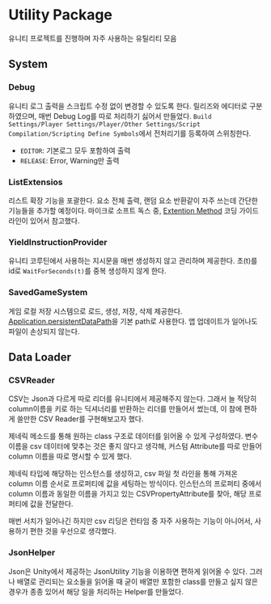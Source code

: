 # Utility Package

유니티 프로젝트를 진행하며 자주 사용하는 유틸리티 모음

## System

### Debug

유니티 로그 출력을 스크립트 수정 없이 변경할 수 있도록 한다. 릴리즈와 에디터로 구분하였으며, 매번 Debug Log를 따로 처리하기 싫어서 만들었다. `Build Settings/Player Settings/Player/Other Settings/Script Compilation/Scripting Define Symbols`에서 전처리기를 등록하여 스위칭한다.

* `EDITOR`: 기본로그 모두 포함하여 출력
* `RELEASE`: Error, Warning만 출력

### ListExtensios

리스트 확장 기능을 포괄한다. 요소 전체 출력, 랜덤 요소 반환같이 자주 쓰는데 간단한 기능들을 추가할 예정이다. 마이크로 소프트 독스 중, [Extention Method](https://docs.microsoft.com/en-us/dotnet/csharp/programming-guide/classes-and-structs/extension-methods) 코딩 가이드라인이 있어서 참고했다.

### YieldInstructionProvider

유니티 코루틴에서 사용하는 지시문을 매번 생성하지 않고 관리하며 제공한다. 초(t)를 id로 `WaitForSeconds(t)`를 중복 생성하지 않게 한다.

### SavedGameSystem

게임 로컬 저장 시스템으로 로드, 생성, 저장, 삭제 제공한다. [Application.persistentDataPath](https://docs.unity3d.com/ScriptReference/Application-persistentDataPath.html)을 기본 path로 사용한다. 앱 업데이트가 일어나도 파일이 손상되지 않는다.

## Data Loader

### CSVReader

CSV는 Json과 다르게 따로 리더를 유니티에서 제공해주지 않는다. 그래서 늘 적당히 column이름을 키로 하는 딕셔너리를 반환하는 리더를 만들어서 썼는데, 이 참에 편하게 쓸만한 CSV Reader를 구현해보고자 했다.

제네릭 메소드를 통해 원하는 class 구조로 데이터를 읽어올 수 있게 구성하였다. 변수 이름을 csv 데이터에 맞추는 것은 좋지 않다고 생각해, 커스텀 Attribute를 따로 만들어 column 이름을 따로 명시할 수 있게 했다.

제네릭 타입에 해당하는 인스턴스를 생성하고, csv 파일 첫 라인을 통해 가져온 column 이름 순서로 프로퍼티에 값을 세팅하는 방식이다. 인스턴스의 프로퍼티 중에서 column 이름과 동일한 이름을 가지고 있는 CSVPropertyAttribute를 찾아, 해당 프로퍼티에 값을 전달한다.

매번 서치가 일어나긴 하지만 csv 리딩은 런타임 중 자주 사용하는 기능이 아니어서, 사용하기 편한 것을 우선으로 생각했다.

### JsonHelper

Json은 Unity에서 제공하는 JsonUtility 기능을 이용하면 편하게 읽어올 수 있다. 그러나 배열로 관리되는 요소들을 읽어올 때 굳이 배열만 포함한 class를 만들고 싶지 않은 경우가 종종 있어서 해당 일을 처리하는 Helper를 만들었다.

